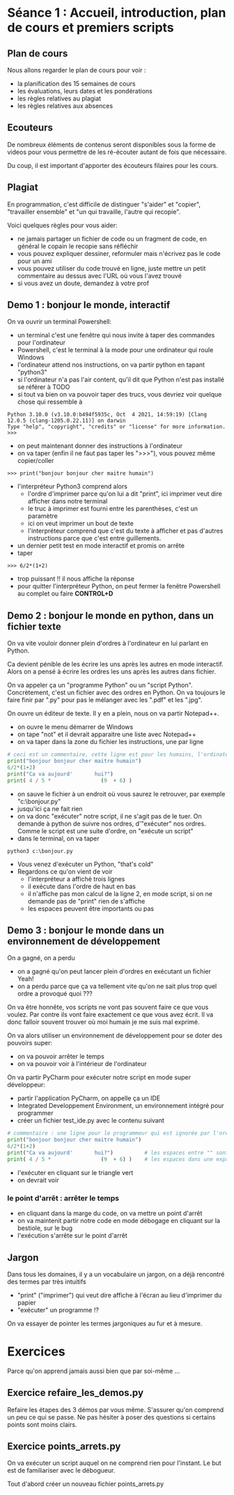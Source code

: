 # Séance 1 : Accueil, introduction, plan de cours et premiers scripts

## Plan de cours

Nous allons regarder le plan de cours pour voir :
- la planification des 15 semaines de cours
- les évaluations, leurs dates et les pondérations
- les règles relatives au plagiat
- les règles relatives aux absences

## Ecouteurs

De nombreux éléments de contenus seront disponibles sous la forme de videos pour vous permettre de les ré-écouter autant de fois que nécessaire.

Du coup, il est important d'apporter des écouteurs filaires pour les cours.

## Plagiat

En programmation, c'est difficile de distinguer "s'aider" et "copier", "travailler ensemble" et 
"un qui travaille, l'autre qui recopie".

Voici quelques règles pour vous aider:
- ne jamais partager un fichier de code ou un fragment de code, en général le copain le recopie sans réfléchir
- vous pouvez expliquer dessiner, reformuler mais n'écrivez pas le code pour un ami
- vous pouvez utiliser du code trouvé en ligne, juste mettre un petit commentaire au dessus avec l'URL où vous l'avez trouvé
- si vous avez un doute, demandez à votre prof

## Demo 1 : bonjour le monde, interactif

On va ouvrir un terminal Powershell:
- un terminal c'est une fenêtre qui nous invite à taper des commandes pour l'ordinateur
- Powershell, c'est le terminal à la mode pour une ordinateur qui roule Windows
- l'ordinateur attend nos instructions, on va partir python en tapant "python3"
- si l'ordinateur n'a pas l'air content, qu'il dit que Python n'est pas installé se référer à TODO
- si tout va bien on va pouvoir taper des trucs, vous devriez voir quelque chose qui ressemble à
```
Python 3.10.0 (v3.10.0:b494f5935c, Oct  4 2021, 14:59:19) [Clang 12.0.5 (clang-1205.0.22.11)] on darwin
Type "help", "copyright", "credits" or "license" for more information.
>>> 
```
- on peut maintenant donner des instructions à l'ordinateur 
- on va taper (enfin il ne faut pas taper les ">>>"), vous pouvez même copier/coller
```
>>> print("bonjour bonjour cher maitre humain")
```
- l'interpréteur Python3 comprend alors 
  - l'ordre d'imprimer parce qu'on lui a dit "print", ici imprimer veut dire afficher dans notre terminal
  - le truc à imprimer est fourni entre les parenthèses, c'est un paramètre
  - ici on veut imprimer un bout de texte
  - l'interpréteur comprend que c'est du texte à afficher et pas d'autres instructions parce que c'est entre guillements.
- un dernier petit test en mode interactif et promis on arrête
- taper
```
>>> 6/2*(1+2)
```
- trop puissant !! il nous affiche la réponse
- pour quitter l'interpréteur Python, on peut fermer la fenêtre Powershell au complet ou faire **CONTROL+D**

## Demo 2 : bonjour le monde en python, dans un fichier texte

On va vite vouloir donner plein d'ordres à l'ordinateur en lui parlant en Python.

Ca devient pénible de les écrire les uns après les autres en mode interactif. Alors on a 
pensé à écrire les ordres les uns après les autres dans fichier. 

On va appeler ça un "programme Python" ou un "script Python". Concrètement, c'est un 
fichier avec des ordres en Python. On va toujours le faire finir par ".py" pour pas
le mélanger avec les ".pdf" et les ".jpg".

On ouvre un éditeur de texte. Il y en a plein, nous on va partir Notepad++. 
- on ouvre le menu démarrer de Windows
- on tape "not" et il devrait apparaitre une liste avec Notepad++
- on va taper dans la zone du fichier les instructions, une par ligne
```python
# ceci est un commentaire, cette ligne est pour les humains, l'ordinateur va l'ignorer
print("bonjour bonjour cher maitre humain")
6/2*(1+2)
print("Ca va aujourd'       hui?")
print( 4 / 5 *                (9  + 6) )
```
- on sauve le fichier à un endroit où vous saurez le retrouver, par exemple "c:\bonjour.py"
- jusqu'ici ça ne fait rien
- on va donc "exécuter" notre script, il ne s'agit pas de le tuer. On demande à python de suivre nos ordres, d'"exécuter" nos ordres. Comme le script est une suite d'ordre, on "exécute un script"
- dans le terminal, on va taper
```shell
python3 c:\bonjour.py
```
- Vous venez d'exécuter un Python, "that's cold"
- Regardons ce qu'on vient de voir
  - l'interpréteur a affiché trois lignes
  - il exécute dans l'ordre de haut en bas
  - il n'affiche pas mon calcul de la ligne 2, en mode script, si on ne demande pas de "print" rien de s'affiche
  - les espaces peuvent être importants ou pas



## Demo 3 : bonjour le monde dans un environnement de développement

On a gagné, on a perdu
- on a gagné qu'on peut lancer plein d'ordres en exécutant un fichier Yeah!
- on a perdu parce que ça va tellement vite qu'on ne sait plus trop quel ordre a provoqué quoi ???

On va être honnête, vos scripts ne vont pas souvent faire ce que vous voulez. Par contre ils
vont faire exactement ce que vous avez écrit. Il va donc falloir souvent trouver où moi humain
je me suis mal exprimé.

On va alors utiliser un environnement de développement pour se doter des pouvoirs super:
- on va pouvoir arrêter le temps
- on va pouvoir voir à l'intérieur de l'ordinateur

On va partir PyCharm pour exécuter notre script en mode super développeur:
- partir l'application PyCharm, on appelle ça un IDE
- Integrated Developpement Environment, un environnement intégré pour programmer
- créer un fichier test_ide.py avec le contenu suivant
```python
# commentaire : une ligne pour le programmeur qui est ignorée par l'ordi, commence par un "#"
print("bonjour bonjour cher maitre humain")
6/2*(1+2)
print("Ca va aujourd'       hui?")          # les espaces entre "" sont pris en compte
print( 4 / 5 *                (9  + 6) )    # les espaces dans une expression sont ignorés
```
- l'exécuter en cliquant sur le triangle vert
- on devrait voir 

### le point d'arrêt : arrêter le temps

- en cliquant dans la marge du code, on va mettre un point d'arrêt
- on va maintenit partir notre code en mode débogage en cliquant sur la bestiole, sur le bug
- l'exécution s'arrête sur le point d'arrêt

## Jargon

Dans tous les domaines, il y a un vocabulaire un jargon, on a déjà rencontré des termes par très intuitifs
- "print" ("imprimer") qui veut dire affiche à l'écran au lieu d'imprimer du papier
- "exécuter" un programme !?

On va essayer de pointer les termes jargoniques au fur et à mesure.

# Exercices

Parce qu'on apprend jamais aussi bien que par soi-même ...

## Exercice refaire_les_demos.py

Refaire les étapes des 3 démos par vous même. S'assurer qu'on comprend un
peu ce qui se passe. Ne pas hésiter à poser des questions si certains points
sont moins clairs.

## Exercice points_arrets.py

On va exécuter un script auquel on ne comprend rien pour l'instant. Le but
est de familiariser avec le débogueur. 

Tout d'abord créer un nouveau fichier points_arrets.py


